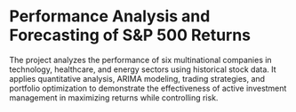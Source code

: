 # Performance Analysis and Forecasting of S&P 500 Returns
The project analyzes the performance of six multinational companies in technology, healthcare, and energy sectors using historical stock data. It applies quantitative analysis, ARIMA modeling, trading strategies, and portfolio optimization to demonstrate the effectiveness of active investment management in maximizing returns while controlling risk.
